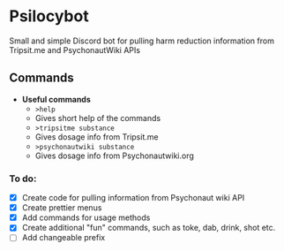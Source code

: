 # Psilocybot
Small and simple Discord bot for pulling harm reduction information from Tripsit.me and PsychonautWiki APIs


## Commands
* **Useful commands**
  * `>help`
  * Gives short help of the commands
  * `>tripsitme substance`
  * Gives dosage info from Tripsit.me
  * `>psychonautwiki substance`
  * Gives dosage info from Psychonautwiki.org

### To do:
- [x] Create code for pulling information from Psychonaut wiki API
- [x] Create prettier menus
- [x] Add commands for usage methods
- [x] Create additional "fun" commands, such as toke, dab, drink, shot etc.
- [ ] Add changeable prefix
